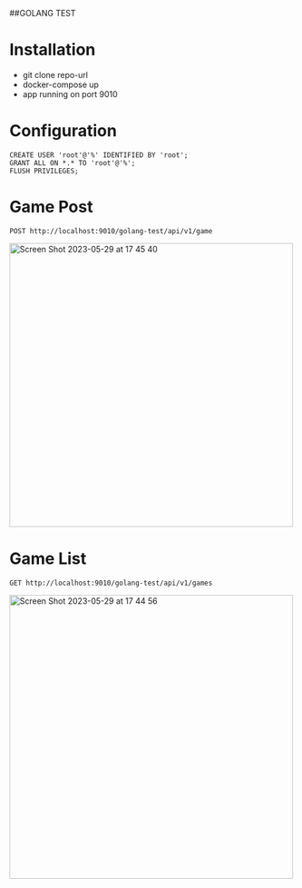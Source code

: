 ##GOLANG TEST

# Installation
* git clone repo-url
* docker-compose up
* app running on port 9010

# Configuration

```mysql
CREATE USER 'root'@'%' IDENTIFIED BY 'root';
GRANT ALL ON *.* TO 'root'@'%';
FLUSH PRIVILEGES;

```

# Game Post

    POST http://localhost:9010/golang-test/api/v1/game

<img width="500" alt="Screen Shot 2023-05-29 at 17 45 40" src="https://github.com/abdil1234/test-golang/assets/31970269/481c4a23-432e-46a9-84dd-362756fe1c5b">


# Game List

    GET http://localhost:9010/golang-test/api/v1/games

<img width="500" alt="Screen Shot 2023-05-29 at 17 44 56" src="https://github.com/abdil1234/test-golang/assets/31970269/163e9e72-20fe-4650-b596-b399a3886e9b">
